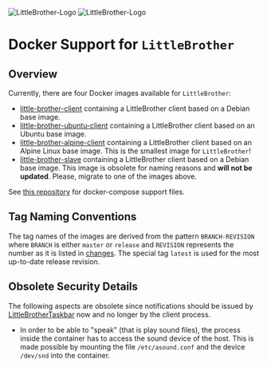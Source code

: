 ![LittleBrother-Logo](little_brother/static/icons/icon-baby-panda-128x128.png)
![LittleBrother-Logo](little_brother/static/icons/docker-logo-128x128.png)

# Docker Support for `LittleBrother`

## Overview

Currently, there are four Docker images available for `LittleBrother`:
* [little-brother-client](https://hub.docker.com/repository/docker/marcusrickert/little-brother-client) 
  containing a LittleBrother client based on a Debian base image.
* [little-brother-ubuntu-client](https://hub.docker.com/repository/docker/marcusrickert/little-brother-ubuntu-client) 
  containing a LittleBrother client based on an Ubuntu base image.
* [little-brother-alpine-client](https://hub.docker.com/repository/docker/marcusrickert/little-brother-alpine-client) 
  containing a LittleBrother client based on an Alpine Linux base image. This is the smallest image for
  `LittleBrother`!
* [little-brother-slave](https://hub.docker.com/repository/docker/marcusrickert/little-brother-slave) 
  containing a LittleBrother client based on a Debian base image. This image is obsolete for naming reasons
  and **will not be updated**. Please, migrate to one of the images above.

See [this repository](https://github.com/marcus67/docker-little-brother) for docker-compose support files. 

## Tag Naming Conventions

The tag names of the images are derived from the pattern `BRANCH-REVISION` where `BRANCH` is either `master` or
`release` and `REVISION` represents the number as it is listed in [changes](CHANGES.md). The special tag `latest` 
is used for the most up-to-date release revision.

## Obsolete Security Details

The following aspects are obsolete since notifications should be issued by 
[LittleBrotherTaskbar](https://github.com/marcus67/little_brother_taskbar) now and no longer by the client process.  

*   In order to be able to "speak" (that is play sound files), the process inside the container has to access the sound
device of the host. This is made possible by mounting the file `/etc/asound.conf` and the device `/dev/snd` 
into the container.
